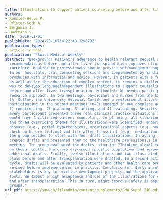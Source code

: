 ```yaml
---
title: Illustrations to support patient counseling before and after liver transplantation
authors:
- Kunzler-Heule P.
- Pfister-Koch A.
- Bergamin I.
- Beckmann S.
date: '2019-01-01'
publishDate: '2024-10-10T14:22:48.129679Z'
publication_types:
- article-journal
publication: '*Swiss Medical Weekly*'
abstract: "Background: Patient's adherence to health relevant medical and behavioral
  recommendations before and after liver transplantation improves clinical outcomes.
  Therefore, healthcare professionals should provide selfmanagement support and education.
  In our hospitals, oral counseling sessions are complemented by handing-out written
  brochures with information and advice. However, in patients with a foreign-language
  as well as for the education of complex content, it remains a challenge. Our aim
  was to develop languageindependent illustrations to support counseling of patients
  before and after liver transplantation. Method(s): We used a participatory action
  research approach. In two meetings, physicians and nurses from the Cantonal Hospital
  St. Gallen, the University Hospital Zurich and a professional illustrator (only
  participating in the second meeting) (n=8) engaged in one complete action cycle:
  1) constructing, 2) planning, 3) acting, and 4) evaluating. Result(s): In constructing,
  every participant presented three real clinical practice situations in which illustrations
  would have facilitated patient counseling. In planning, all situations were discussed
  and three overriding themes for illustrations were identified: Understanding the
  disease (e.g., portal hypertension), organizational aspects (e.g. need for medical
  check-up before listing) and life after transplant (e.g., medication taking). Finally,
  the group decided to start with four draft illustrations. In acting, the illustrator
  created drafts and presented them to the healthcare professionals in the second
  meeting. The group evaluated the drafts using the ?Thinking aloud? technique. Based
  on these results, the group discussed specific adaptations and agreed to create
  additional drafts. Finally, twelve illustrations and two illustrated self-observation
  plans before and after transplantation were drafted. In a second action research
  cycle, drafts will be evaluated by patients and other health care providers and
  revised before implementation in practice. Conclusion(s): Early involvement of relevant
  stakeholders is key in practice development projects and the application of new
  tools. We expect a high acceptance and use of the illustrations for counseling before
  and after transplantation. This in turn, might improve safety in deprived patient
  groups."
url_pdf: https://smw.ch/fileadmin/content/supplements/SMW_Suppl_240.pdf
---
```

